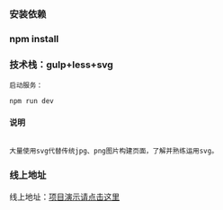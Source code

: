 ### 安装依赖

### npm install

### 技术栈：gulp+less+svg

```
启动服务：

npm run dev

```


#### 说明

```

大量使用svg代替传统jpg、png图片构建页面，了解并熟练运用svg。

```

### 线上地址


线上地址：[项目演示请点击这里](http://www.grace3d.com)

